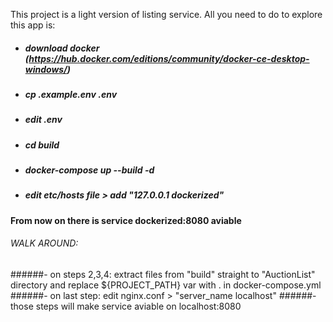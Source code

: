This project is a light version of listing service. All you need to do to explore this app is: 
- ##### download docker (https://hub.docker.com/editions/community/docker-ce-desktop-windows/)
- ##### cp .example.env .env
- ##### edit .env
- ##### cd build
- ##### docker-compose up --build -d 
- ##### edit etc/hosts file > add "127.0.0.1 dockerized"
**From now on there is service dockerized:8080 aviable**
###### WALK AROUND: 
######- on steps 2,3,4: extract files from "build" straight to "AuctionList" directory and replace ${PROJECT_PATH} var with . in docker-compose.yml 
######- on last step: edit nginx.conf > "server_name localhost"
######- those steps will make service aviable on localhost:8080

